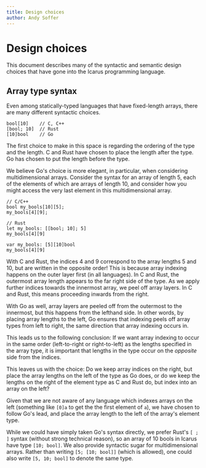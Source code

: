 ```yaml
---
title: Design choices
author: Andy Soffer
---
```


# Design choices

This document describes many of the syntactic and semantic design choices that
have gone into the Icarus programming language.

## Array type syntax

Even among statically-typed languages that have fixed-length arrays, there are
many different syntactic choices.

```
bool[10]    // C, C++
[bool; 10]  // Rust
[10]bool    // Go
```

The first choice to make in this space is regarding the ordering of the type and
the length. C and Rust have chosen to place the length after the type. Go has
chosen to put the length before the type.

We believe Go's choice is more elegant, in particular, when considering
multidimensional arrays. Consider the syntax for an array of length 5, each of
the elements of which are arrays of length 10, and consider how you might access
the very last element in this multidimensional array.

```
// C/C++
bool my_bools[10][5];
my_bools[4][9];

// Rust
let my_bools: [[bool; 10]; 5]
my_bools[4][9]

var my_bools: [5][10]bool
my_bools[4][9]
```

With C and Rust, the indices 4 and 9 correspond to the array lengths 5 and 10,
but are written in the opposite order! This is because array indexing happens
on the outer layer first (in all languages). In C and Rust, the outermost array
length appears to the far right side of the type. As we apply further indices
towards the innermost array, we peel off array layers. In C and Rust, this means
proceeding inwards from the right.

With Go as well, array layers are peeled off from the outermost to the
innermost, but this happens from the lefthand side. In other words, by placing
array lengths to the left, Go ensures that indexing peels off array types from
left to right, the same direction that array indexing occurs in.

This leads us to the following conclusion: If we want array indexing to occur in
the same order (left-to-right or right-to-left) as the lengths specified in the
array type, it is important that lengths in the type occur on the *opposite*
side from the indices.

This leaves us with the choice: Do we keep array indices on the right, but place
the array lengths on the left of the type as Go does, or do we keep the lengths
on the right of the element type as C and Rust do, but index into an array on
the left?

Given that we are not aware of any language which indexes arrays on the left
(something like `[0]a` to get the the first element of `a`), we have chosen to
follow Go's lead, and place the array length to the left of the array's element
type.

While we could have simply taken Go's syntax directly, we prefer Rust's `[ ; ]`
syntax (without strong technical reason), so an array of 10 bools in Icarus
have type `[10; bool]`. We also provide syntactic sugar for multidimensional
arrays. Rather than writing `[5; [10; bool]]` (which is allowed), one could also
write `[5, 10; bool]` to denote the same type.
